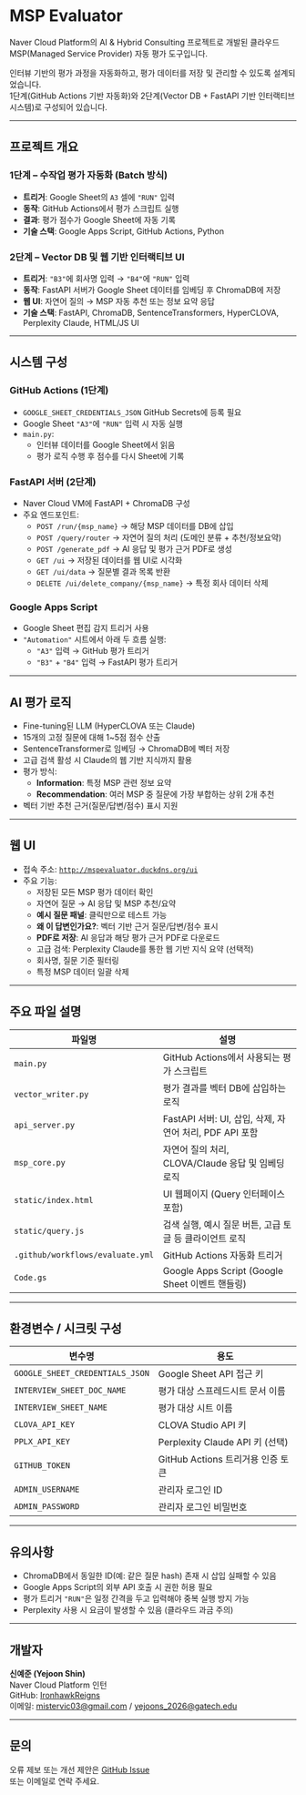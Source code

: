 # MSP Evaluator

Naver Cloud Platform의 AI & Hybrid Consulting 프로젝트로 개발된 클라우드 MSP(Managed Service Provider) 자동 평가 도구입니다.

인터뷰 기반의 평가 과정을 자동화하고, 평가 데이터를 저장 및 관리할 수 있도록 설계되었습니다.  
1단계(GitHub Actions 기반 자동화)와 2단계(Vector DB + FastAPI 기반 인터랙티브 시스템)로 구성되어 있습니다.

---

## 프로젝트 개요

### 1단계 – 수작업 평가 자동화 (Batch 방식)

- **트리거**: Google Sheet의 `A3` 셀에 `"RUN"` 입력
- **동작**: GitHub Actions에서 평가 스크립트 실행
- **결과**: 평가 점수가 Google Sheet에 자동 기록
- **기술 스택**: Google Apps Script, GitHub Actions, Python

### 2단계 – Vector DB 및 웹 기반 인터랙티브 UI

- **트리거**: `"B3"`에 회사명 입력 → `"B4"`에 `"RUN"` 입력
- **동작**: FastAPI 서버가 Google Sheet 데이터를 임베딩 후 ChromaDB에 저장
- **웹 UI**: 자연어 질의 → MSP 자동 추천 또는 정보 요약 응답
- **기술 스택**: FastAPI, ChromaDB, SentenceTransformers, HyperCLOVA, Perplexity Claude, HTML/JS UI

---

## 시스템 구성

### GitHub Actions (1단계)

- `GOOGLE_SHEET_CREDENTIALS_JSON` GitHub Secrets에 등록 필요
- Google Sheet `"A3"`에 `"RUN"` 입력 시 자동 실행
- `main.py`:
  - 인터뷰 데이터를 Google Sheet에서 읽음
  - 평가 로직 수행 후 점수를 다시 Sheet에 기록

### FastAPI 서버 (2단계)

- Naver Cloud VM에 FastAPI + ChromaDB 구성
- 주요 엔드포인트:
  - `POST /run/{msp_name}` → 해당 MSP 데이터를 DB에 삽입
  - `POST /query/router` → 자연어 질의 처리 (도메인 분류 + 추천/정보요약)
  - `POST /generate_pdf` → AI 응답 및 평가 근거 PDF로 생성
  - `GET /ui` → 저장된 데이터를 웹 UI로 시각화
  - `GET /ui/data` → 질문별 결과 목록 반환
  - `DELETE /ui/delete_company/{msp_name}` → 특정 회사 데이터 삭제

### Google Apps Script

- Google Sheet 편집 감지 트리거 사용
- `"Automation"` 시트에서 아래 두 흐름 실행:
  - `"A3"` 입력 → GitHub 평가 트리거
  - `"B3"` + `"B4"` 입력 → FastAPI 평가 트리거

---

## AI 평가 로직

- Fine-tuning된 LLM (HyperCLOVA 또는 Claude)
- 15개의 고정 질문에 대해 1~5점 점수 산출
- SentenceTransformer로 임베딩 → ChromaDB에 벡터 저장
- 고급 검색 활성 시 Claude의 웹 기반 지식까지 활용
- 평가 방식:
  - **Information**: 특정 MSP 관련 정보 요약
  - **Recommendation**: 여러 MSP 중 질문에 가장 부합하는 상위 2개 추천
- 벡터 기반 추천 근거(질문/답변/점수) 표시 지원

---

## 웹 UI

- 접속 주소: [`http://mspevaluator.duckdns.org/ui`](http://mspevaluator.duckdns.org/ui)
- 주요 기능:
  - 저장된 모든 MSP 평가 데이터 확인
  - 자연어 질문 → AI 응답 및 MSP 추천/요약
  - **예시 질문 패널**: 클릭만으로 테스트 가능
  - **왜 이 답변인가요?**: 벡터 기반 근거 질문/답변/점수 표시
  - **PDF로 저장**: AI 응답과 해당 평가 근거 PDF로 다운로드
  - 고급 검색: Perplexity Claude를 통한 웹 기반 지식 요약 (선택적)
  - 회사명, 질문 기준 필터링
  - 특정 MSP 데이터 일괄 삭제

---

## 주요 파일 설명

| 파일명               | 설명                                                      |
|----------------------|-----------------------------------------------------------|
| `main.py`            | GitHub Actions에서 사용되는 평가 스크립트                 |
| `vector_writer.py`   | 평가 결과를 벡터 DB에 삽입하는 로직                       |
| `api_server.py`      | FastAPI 서버: UI, 삽입, 삭제, 자연어 처리, PDF API 포함   |
| `msp_core.py`        | 자연어 질의 처리, CLOVA/Claude 응답 및 임베딩 로직        |
| `static/index.html`  | UI 웹페이지 (Query 인터페이스 포함)                       |
| `static/query.js`    | 검색 실행, 예시 질문 버튼, 고급 토글 등 클라이언트 로직   |
| `.github/workflows/evaluate.yml` | GitHub Actions 자동화 트리거                     |
| `Code.gs`            | Google Apps Script (Google Sheet 이벤트 핸들링)            |

---

## 환경변수 / 시크릿 구성

| 변수명                     | 용도                                      |
|----------------------------|-------------------------------------------|
| `GOOGLE_SHEET_CREDENTIALS_JSON` | Google Sheet API 접근 키            |
| `INTERVIEW_SHEET_DOC_NAME` | 평가 대상 스프레드시트 문서 이름         |
| `INTERVIEW_SHEET_NAME`     | 평가 대상 시트 이름                      |
| `CLOVA_API_KEY`            | CLOVA Studio API 키                        |
| `PPLX_API_KEY`             | Perplexity Claude API 키 (선택)           |
| `GITHUB_TOKEN`             | GitHub Actions 트리거용 인증 토큰         |
| `ADMIN_USERNAME`           | 관리자 로그인 ID                          |
| `ADMIN_PASSWORD`           | 관리자 로그인 비밀번호                    |

---

## 유의사항

- ChromaDB에서 동일한 ID(예: 같은 질문 hash) 존재 시 삽입 실패할 수 있음
- Google Apps Script의 외부 API 호출 시 권한 허용 필요
- 평가 트리거 `"RUN"`은 일정 간격을 두고 입력해야 중복 실행 방지 가능
- Perplexity 사용 시 요금이 발생할 수 있음 (클라우드 과금 주의)

---

## 개발자

**신예준 (Yejoon Shin)**  
Naver Cloud Platform 인턴  
GitHub: [IronhawkReigns](https://github.com/IronhawkReigns)  
이메일: mistervic03@gmail.com / yejoons_2026@gatech.edu

---

## 문의

오류 제보 또는 개선 제안은 [GitHub Issue](https://github.com/IronhawkReigns/msp-evaluator/issues)  
또는 이메일로 연락 주세요.
